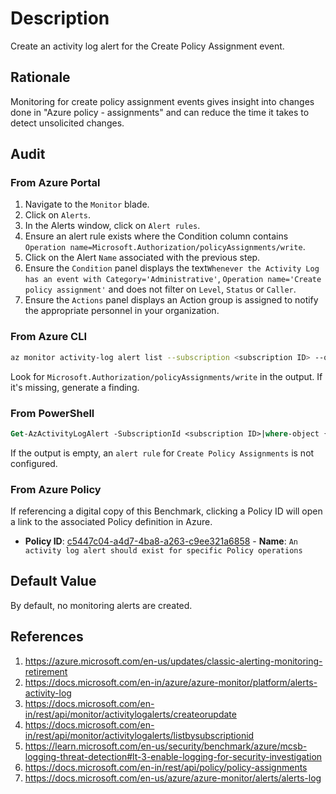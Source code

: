 # Description

Create an activity log alert for the Create Policy Assignment event.

## Rationale

Monitoring for create policy assignment events gives insight into changes done in "Azure policy - assignments" and can reduce the time it takes to detect unsolicited changes.

## Audit

### From Azure Portal

1. Navigate to the `Monitor` blade.
2. Click on `Alerts`.
3. In the Alerts window, click on `Alert rules`.
4. Ensure an alert rule exists where the Condition column contains `Operation name=Microsoft.Authorization/policyAssignments/write`.
5. Click on the Alert `Name` associated with the previous step.
6. Ensure the `Condition` panel displays the text`Whenever the Activity Log has an event with Category='Administrative'`, `Operation name='Create policy assignment'` and does not filter on `Level`, `Status` or `Caller`.
7. Ensure the `Actions` panel displays an Action group is assigned to notify the appropriate personnel in your organization.

### From Azure CLI

```sh
az monitor activity-log alert list --subscription <subscription ID> --query "[].{Name:name,Enabled:enabled,Condition:condition.allOf,Actions:actions}"
```

Look for `Microsoft.Authorization/policyAssignments/write` in the output. If it's missing, generate a finding.

### From PowerShell

```ps
Get-AzActivityLogAlert -SubscriptionId <subscription ID>|where-object {$_.ConditionAllOf.Equal -match "Microsoft.Authorization/policyAssignments/write"}|select-object Location,Name,Enabled,ResourceGroupName,ConditionAllOf
```

If the output is empty, an `alert rule` for `Create Policy Assignments` is not configured.

### From Azure Policy

If referencing a digital copy of this Benchmark, clicking a Policy ID will open a link to the associated Policy definition in Azure.

- **Policy ID**: [c5447c04-a4d7-4ba8-a263-c9ee321a6858](https://portal.azure.com/#view/Microsoft_Azure_Policy/PolicyDetailBlade/definitionId/%2Fproviders%2FMicrosoft.Authorization%2FpolicyDefinitions%2Fc5447c04-a4d7-4ba8-a263-c9ee321a6858) - **Name**: `An activity log alert should exist for specific Policy operations`

## Default Value

By default, no monitoring alerts are created.

## References

1. <https://azure.microsoft.com/en-us/updates/classic-alerting-monitoring-retirement>
2. <https://docs.microsoft.com/en-in/azure/azure-monitor/platform/alerts-activity-log>
3. <https://docs.microsoft.com/en-in/rest/api/monitor/activitylogalerts/createorupdate>
4. <https://docs.microsoft.com/en-in/rest/api/monitor/activitylogalerts/listbysubscriptionid>
5. <https://learn.microsoft.com/en-us/security/benchmark/azure/mcsb-logging-threat-detection#lt-3-enable-logging-for-security-investigation>
6. <https://docs.microsoft.com/en-in/rest/api/policy/policy-assignments>
7. <https://docs.microsoft.com/en-us/azure/azure-monitor/alerts/alerts-log>
